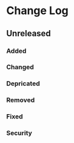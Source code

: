 # Change Log

## Unreleased

### Added

### Changed

### Depricated

### Removed

### Fixed

### Security
